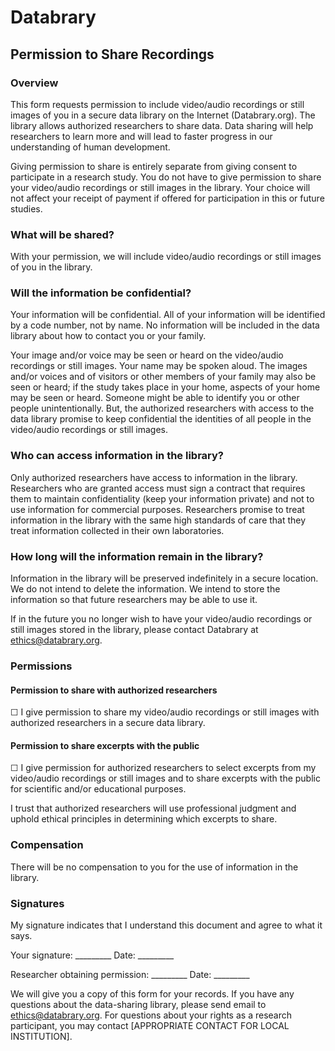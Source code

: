 # Databrary## Permission to Share Recordings### OverviewThis form requests permission to include video/audio recordings or still images of you in a secure data library on the Internet (Databrary.org). The library allows authorized researchers to share data. Data sharing will help researchers to learn more and will lead to faster progress in our understanding of human development.Giving permission to share is entirely separate from giving consent to participate in a research study. You do not have to give permission to share your video/audio recordings or still images in the library. Your choice will not affect your receipt of payment if offered for participation in this or future studies.
### What will be shared?With your permission, we will include video/audio recordings or still images of you in the library.
### Will the information be confidential?Your information will be confidential. All of your information will be identified by a code number, not by name. No information will be included in the data library about how to contact you or your family.
Your image and/or voice may be seen or heard on the video/audio recordings or still images. Your name may be spoken aloud. The images and/or voices and of visitors or other members of your family may also be seen or heard; if the study takes place in your home, aspects of your home may be seen or heard. Someone might be able to identify you or other people unintentionally. But, the authorized researchers with access to the data library promise to keep confidential the identities of all people in the video/audio recordings or still images.
### Who can access information in the library?Only authorized researchers have access to information in the library. Researchers who are granted access must sign a contract that requires them to maintain confidentiality (keep your information private) and not to use information for commercial purposes. Researchers promise to treat information in the library with the same high standards of care that they treat information collected in their own laboratories.### How long will the information remain in the library?Information in the library will be preserved indefinitely in a secure location. We do not intend to delete the information. We intend to store the information so that future researchers may be able to use it.If in the future you no longer wish to have your video/audio recordings or still images stored in the library, please contact Databrary at ethics@databrary.org. ### Permissions#### Permission to share with authorized researchers☐ I give permission to share my video/audio recordings or still images with authorized researchers in a secure data library.#### Permission to share excerpts with the public☐ I give permission for authorized researchers to select excerpts from my video/audio recordings or still images and to share excerpts with the public for scientific and/or educational purposes.I trust that authorized researchers will use professional judgment and uphold ethical principles in determining which excerpts to share.
### CompensationThere will be no compensation to you for the use of information in the library.### SignaturesMy signature indicates that I understand this document and agree to what it says.Your signature: _________ Date: _________

Researcher obtaining permission: _________	Date: _________
							We will give you a copy of this form for your records. If you have any questions about the data-sharing library, please send email to ethics@databrary.org. For questions about your rights as a research participant, you may contact [APPROPRIATE CONTACT FOR LOCAL INSTITUTION].